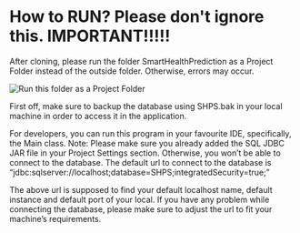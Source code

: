 # How to RUN? Please don't ignore this. IMPORTANT!!!!!

After cloning, please run the folder SmartHealthPrediction as a Project Folder instead of the outside folder. Otherwise, errors may occur.

<img src="https://i.imgur.com/I7KtBAS.jpeg" alt="Run this folder as a Project Folder" style="max-width:100%;" >

First off, make sure to backup the database using SHPS.bak in your local machine in order to access it in the application.

For developers, you can run this program in your favourite IDE, specifically, the Main class. Note: Please make sure you already added the SQL JDBC JAR file in your Project Settings section. Otherwise, you won’t be able to connect to the database.
The default url to connect to the database is 
“jdbc:sqlserver://localhost;database=SHPS;integratedSecurity=true;”

The above url is supposed to find your default localhost name, default instance and default port of your local. If you have any problem while connecting the database, please make sure to adjust the url to fit your machine’s requirements. 

